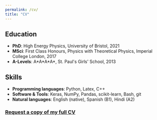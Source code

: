 ```yaml
---
permalink: /cv/
title: "CV"
---
```


## Education 
- **PhD**: High Energy Physics, University of Bristol, 2021
- **MSci**: First Class Honours, Physics with Theoretical Physics, Imperial College London, 2017
- **A-Levels**: A\*A\*A\*A\*, St. Paul's Girls' School, 2013

## Skills
- **Programming languages**: Python, Latex, C++
- **Software & Tools**: Keras, NumPy, Pandas, scikit-learn, Bash, git
- **Natural languages**: English (native), Spanish (B1), Hindi (A2)

### [Request a copy of my full CV](mailto:srishb@gmail.com)
